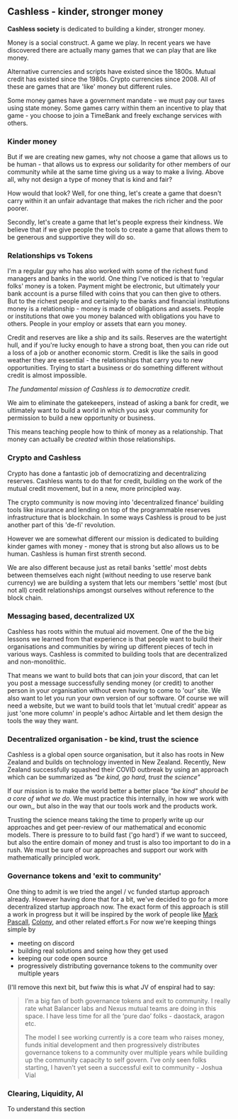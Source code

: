 


## Cashless - kinder, stronger money

**Cashless society** is dedicated to building a kinder, stronger money. 

Money is a social construct. A game we play. In recent years we have discovered there are actually many games that we can play that are like money.

Alternative currencies and scripts have existed since the 1800s. Mutual credit has existed since the 1980s. Crypto currencies since 2008. All of these are games that are 'like' money but different rules.

Some money games have a government mandate - we must pay our taxes using state money. Some games carry within them an incentive to play that game - you choose to join a TimeBank and freely exchange services with others. 

### Kinder money

But if we are creating new games, why not choose a game that allows us to be human - that allows us to express our solidarity for other members of our community while at the same time giving us a way to make a living. Above all, why not design a type of money that is kind and fair? 

How would that look? Well, for one thing, let's create a game that doesn't carry within it an unfair advantage that makes the rich richer and the poor poorer.

Secondly, let's create a game that let's people express their kindness. We believe that if we give people the tools to create a game that allows them to be generous and supportive they will do so.

### Relationships vs Tokens 

I'm a regular guy who has also worked with some of the richest fund managers and banks in the world. One thing I've noticed is that to 'regular folks' money is a token. Payment might be electronic, but ultimately your bank account is a purse filled with coins that you can then give to others. But to the richest people and certainly to the banks and financial institutions money is a relationship - money is made of obligations and assets. People or institutions that owe you money balanced with obligations you have to others. People in your employ or assets that earn you money. 

Credit and reserves are like a ship and its sails. Reserves are the watertight hull, and if you're lucky enough to have a strong boat, then you can ride out a loss of a job or another economic storm. Credit is like the sails in good weather they are essential - the relationships that carry you to new opportunities. Trying to start a business or do something different without credit is almost impossible. 

*The fundamental mission of Cashless is to democratize credit.*

We aim to eliminate the gatekeepers, instead of asking a bank for credit, we ultimately want to build a world in which you ask your community for permission to build a new opportunity or business.

This means teaching people how to think of money as a relationship. That money can actually be *created* within those relationships. 

### Crypto and Cashless 

Crypto has done a fantastic job of democratizing and decentralizing reserves. Cashless wants to do that for credit, building on the work of the mutual credit movement, but in a new, more principled way. 

The crypto community is now moving into 'decentralized finance' building tools like insurance and lending on top of the programmable reserves infrastructure that is blockchain. In some ways Cashless is proud to be just another part of this 'de-fi' revolution. 

However we are somewhat different our mission is dedicated to building kinder games with money -  money that is strong but also allows us to be human. Cashless is human first strenth second. 

We are also different because just as retail banks 'settle' most debts between themselves each night (without needing to use reserve bank currency) we are building a system that lets our members 'settle' most (but not all) credit relationships amongst ourselves without reference to the block chain.

### Messaging based, decentralized UX 

Cashless has roots within the mutual aid movement. One of the the big lessons we learned from that experience is that people want to build their organisations and communities by wiring up different pieces of tech in various ways. Cashless is commited to building tools that are decentralized and non-monolithic. 

That means we want to build bots that can join your discord,  that can let you post a message successfully sending money (or credit) to another person in your organisation without even having to come to 'our' site. We also want to let you run your own version of our software. Of course we will need a website, but we want to build tools that let 'mutual credit' appear as just 'one more column' in people's adhoc Airtable and let them design the tools the way they want.

### Decentralized organisation - be kind, trust the science

Cashless is a global open source organisation, but it also has roots in New Zealand and builds on technology invented in New Zealand.  Recently, New Zealand successfully squashed their COVID outbreak by using an approach which can be summarized as *"be kind, go hard, trust the science"* 

If our mission is to make the world better a better place *"be kind" should be a core of what we do*. We must practice this internally, in how we work with our own,, but also in the way that our tools work and the products work.

Trusting the science means taking the time to properly write up our approaches and get peer-review of our mathematical and economic models. There is pressure to to build fast ('go hard') if we want to succeed, but also the entire domain of money and trust is also too important to do in a rush. We must be sure of our approaches and support our work with mathematically principled work. 

### Governance tokens and 'exit to community' 

One thing to admit is we tried the angel / vc funded startup approach already. However having done that for a bit, we've decided to go for a more decentralized startup approach now. The exact form of this approach is still a work in progress but it will be inspired by the work of people like [Mark Pascall](https://medium.com/@mark_pascall/using-blockchain-dao-token-economics-to-create-a-pure-teal-startup-a-practical-guide-534a373d7b1b), [Colony](https://colony.io/), and other related effort.s For now we're keeping things simple by

- meeting on discord 
- building real solutions and seing how they get used 
- keeping our code open source
- progressively distributing governance tokens to the community over multiple years 

(I'll remove this next bit, but fwiw this is what JV of enspiral had to say:

> I’m a big fan of both governance tokens and exit to community. I really rate what Balancer labs and Nexus mutual teams are doing in this space. I have less time for all the ‘pure dao’ folks - daostack, aragon etc.
>
> The model I see working currently is a core team who raises money, funds initial development and then progressively distributes governance tokens to a community over multiple years while building up the community capacity to self govern.
> I’ve only seen folks starting, I haven’t yet seen a successful exit to community  - Joshua Vial 



### Clearing, Liquidity, AI

To understand this section 